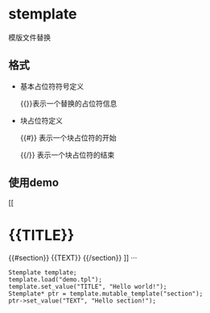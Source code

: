 # stemplate
模版文件替换

## 格式
* 基本占位符符号定义

  {{}}表示一个替换的占位符信息
* 块占位符定义

  {{#}} 表示一个块占位符的开始

  {{/}} 表示一个块占位符的结束
  
 ## 使用demo
 [[
 <html>
 <h1>
 {{TITLE}}
 </h1>
 {{#section}}
 <body>
 {{TEXT}}
 </body>
 {{/section}}
  ]]
 ···
  
 ```
Stemplate template;
template.load("demo.tpl");
template.set_value("TITLE", "Hello world!");
Stemplate* ptr = template.mutable_template("section");
ptr->set_value("TEXT", "Hello section!");
 ```
